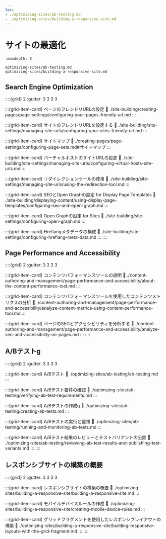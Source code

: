 ```yaml
---
toc:
- ./optimizing-sites/ab-testing.md
- ./optimizing-sites/building-a-responsive-site.md
---
```

# サイトの最適化

```{toctree}
:maxdepth: 3

optimizing-sites/ab-testing.md
optimizing-sites/building-a-responsive-site.md
```

## Search Engine Optimization

::::{grid} 2
:gutter: 3 3 3 3

:::{grid-item-card} ページのフレンドリURLの設定
:link: ./site-building/creating-pages/page-settings/configuring-your-pages-friendly-url.md
:::

:::{grid-item-card} サイトのフレンドリURLを設定する
:link: ./site-building/site-settings/managing-site-urls/configuring-your-sites-friendly-url.md
:::

:::{grid-item-card} サイトマップ
:link: ./creating-pages/page-settings/configuring-page-sets.md#サイトマップ
:::

:::{grid-item-card} バーチャルホストのサイトURLの設定
:link: ./site-building/site-settings/managing-site-urls/configuring-virtual-hosts-site-urls.md
:::

:::{grid-item-card} リダイレクションツールの使用
:link: ./site-building/site-settings/managing-site-urls/using-the-redirection-tool.md
:::

:::{grid-item-card} SEOとOpen Graphの設定 for Display Page Templates
:link: ./site-building/displaying-content/using-display-page-templates/configuring-seo-and-open-graph.md
:::

:::{grid-item-card} Open Graphの設定 for Sites
:link: ./site-building/site-settings/configuring-open-graph.md
:::

:::{grid-item-card} Hreflangメタデータの構成
:link: ./site-building/site-settings/configuring-hreflang-meta-data.md
:::
::::

## Page Performance and Accessibility

::::{grid} 2
:gutter: 3 3 3 3

:::{grid-item-card} コンテンツパフォーマンスツールの説明
:link: ./content-authoring-and-management/page-performance-and-accessibility/about-the-content-performance-tool.md
:::

:::{grid-item-card} コンテンツパフォーマンスツールを使用したコンテンツメトリクスの分析
:link: ./content-authoring-and-management/page-performance-and-accessibility/analyze-content-metrics-using-content-performance-tool.md
:::

:::{grid-item-card} ページのSEOとアクセシビリティを分析する
:link: ./content-authoring-and-management/page-performance-and-accessibility/analyze-seo-and-accessibility-on-pages.md
:::
::::

## A/Bテストg

::::{grid} 2
:gutter: 3 3 3 3

:::{grid-item-card} A/Bテスト
:link: ./optimizing-sites/ab-testing/ab-testing.md
:::

:::{grid-item-card} A/Bテスト要件の確認
:link: ./optimizing-sites/ab-testing/verifying-ab-test-requirements.md
:::

:::{grid-item-card} A/Bテストの作成g
:link: ./optimizing-sites/ab-testing/creating-ab-tests.md
:::

:::{grid-item-card} A/Bテストの実行と監視
:link: ./optimizing-sites/ab-testing/running-and-monitoring-ab-tests.md
:::

:::{grid-item-card} A/Bテスト結果のレビューとテストバリアントの公開
:link: ./optimizing-sites/ab-testing/reviewing-ab-test-results-and-publishing-test-variants.md
:::
::::

## レスポンシブサイトの構築の概要

::::{grid} 2
:gutter: 3 3 3 3

:::{grid-item-card} レスポンシブサイトの構築の概要
:link: ./optimizing-sites/building-a-responsive-site/building-a-responsive-site.md
:::

:::{grid-item-card} モバイルデバイスルールの作成
:link: ./optimizing-sites/building-a-responsive-site/creating-mobile-device-rules.md
:::

:::{grid-item-card} グリッドフラグメントを使用したレスポンシブレイアウトの構築
:link: ./optimizing-sites/building-a-responsive-site/building-responsive-layouts-with-the-grid-fragment.md
:::
::::
